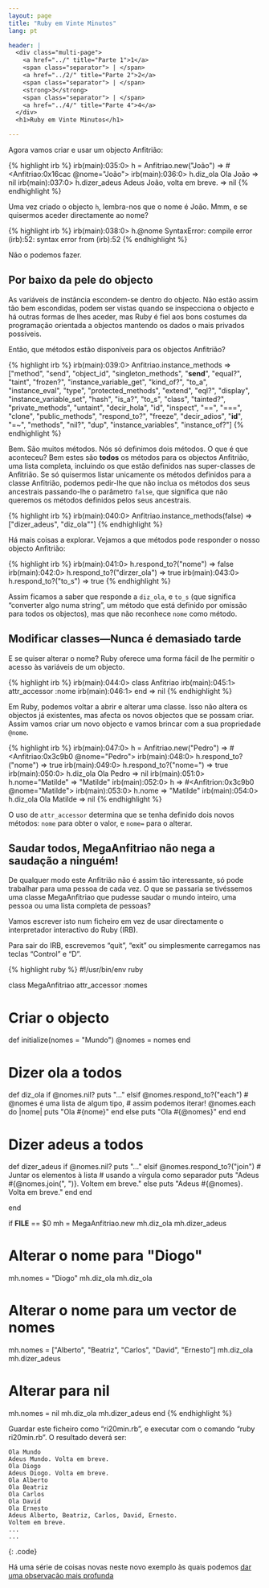 ```yaml
---
layout: page
title: "Ruby em Vinte Minutos"
lang: pt

header: |
  <div class="multi-page">
    <a href="../" title="Parte 1">1</a>
    <span class="separator"> | </span>
    <a href="../2/" title="Parte 2">2</a>
    <span class="separator"> | </span>
    <strong>3</strong>
    <span class="separator"> | </span>
    <a href="../4/" title="Parte 4">4</a>
  </div>
  <h1>Ruby em Vinte Minutos</h1>

---
```


Agora vamos criar e usar um objecto Anfitrião:

{% highlight irb %}
irb(main):035:0> h = Anfitriao.new("João")
=> #<Anfitriao:0x16cac @nome="João">
irb(main):036:0> h.diz_ola
Ola João
=> nil
irb(main):037:0> h.dizer_adeus
Adeus João, volta em breve.
=> nil
{% endhighlight %}

Uma vez criado o objecto `h`, lembra-nos que o nome é João. Mmm, e se
quisermos aceder directamente ao nome?

{% highlight irb %}
irb(main):038:0> h.@nome
SyntaxError: compile error
(irb):52: syntax error
        from (irb):52
{% endhighlight %}

Não o podemos fazer.

## Por baixo da pele do objecto

As variáveis de instância escondem-se dentro do objecto. Não estão assim
tão bem escondidas, podem ser vistas quando se inspecciona o objecto e
há outras formas de lhes aceder, mas Ruby é fiel aos bons costumes da
programação orientada a objectos mantendo os dados o mais privados
possíveis.

Então, que métodos estão disponíveis para os objectos Anfitrião?

{% highlight irb %}
irb(main):039:0> Anfitriao.instance_methods
=> ["method", "send", "object_id", "singleton_methods",
    "__send__", "equal?", "taint", "frozen?",
    "instance_variable_get", "kind_of?", "to_a",
    "instance_eval", "type", "protected_methods", "extend",
    "eql?", "display", "instance_variable_set", "hash",
    "is_a?", "to_s", "class", "tainted?", "private_methods",
    "untaint", "decir_hola", "id", "inspect", "==", "===",
    "clone", "public_methods", "respond_to?", "freeze",
    "decir_adios", "__id__", "=~", "methods", "nil?", "dup",
    "instance_variables", "instance_of?"]
{% endhighlight %}

Bem. São muitos métodos. Nós só definimos dois métodos. O que é que
aconteceu? Bem estes são **todos** os métodos para os objectos
Anfitrião, uma lista completa, incluindo os que estão definidos nas
super-classes de Anfitrião. Se só quisermos listar unicamente os métodos
definidos para a classe Anfitrião, podemos pedir-lhe que não inclua os
métodos dos seus ancestrais passando-lhe o parâmetro `false`, que
significa que não queremos os métodos definidos pelos seus ancestrais.

{% highlight irb %}
irb(main):040:0> Anfitriao.instance_methods(false)
=> ["dizer_adeus", "diz_ola""]
{% endhighlight %}

Há mais coisas a explorar. Vejamos a que métodos pode responder o nosso
objecto Anfitrião:

{% highlight irb %}
irb(main):041:0> h.respond_to?("nome")
=> false
irb(main):042:0> h.respond_to?("dirzer_ola")
=> true
irb(main):043:0> h.respond_to?("to_s")
=> true
{% endhighlight %}

Assim ficamos a saber que responde a `diz_ola`, e `to_s` (que
significa “converter algo numa string”, um método que está definido por
omissão para todos os objectos), mas que não reconhece `nome` como
método.

## Modificar classes—Nunca é demasiado tarde

E se quiser alterar o nome? Ruby oferece uma forma fácil de lhe permitir
o acesso às variáveis de um objecto.

{% highlight irb %}
irb(main):044:0> class Anfitriao
irb(main):045:1>   attr_accessor :nome
irb(main):046:1> end
=> nil
{% endhighlight %}

Em Ruby, podemos voltar a abrir e alterar uma classe. Isso não altera os
objectos já existentes, mas afecta os novos objectos que se possam
criar. Assim vamos criar um novo objecto e vamos brincar com a sua
propriedade `@nome`.

{% highlight irb %}
irb(main):047:0> h = Anfitriao.new("Pedro")
=> #<Anfitriao:0x3c9b0 @nome="Pedro">
irb(main):048:0> h.respond_to?("nome")
=> true
irb(main):049:0> h.respond_to?("nome=")
=> true
irb(main):050:0> h.diz_ola
Ola Pedro
=> nil
irb(main):051:0> h.nome="Matilde"
=> "Matilde"
irb(main):052:0> h
=> #<Anfitrion:0x3c9b0 @nome="Matilde">
irb(main):053:0> h.nome
=> "Matilde"
irb(main):054:0> h.diz_ola
Ola Matilde
=> nil
{% endhighlight %}

O uso de `attr_accessor` determina que se tenha definido dois novos
métodos: `nome` para obter o valor, e `nome=` para o alterar.

## Saudar todos, MegaAnfitriao não nega a saudação a ninguém!

De qualquer modo este Anfitrião não é assim tão interessante, só pode
trabalhar para uma pessoa de cada vez. O que se passaria se tivéssemos
uma classe MegaAnfitriao que pudesse saudar o mundo inteiro, uma pessoa
ou uma lista completa de pessoas?

Vamos escrever isto num ficheiro em vez de usar directamente o
interpretador interactivo do Ruby (IRB).

Para sair do IRB, escrevemos “quit”, “exit” ou simplesmente carregamos
nas teclas “Control” e “D”.

{% highlight ruby %}
#!/usr/bin/env ruby

class MegaAnfitriao
  attr_accessor :nomes

  # Criar o objecto
  def initialize(nomes = "Mundo")
    @nomes = nomes
  end

  # Dizer ola a todos
  def diz_ola
    if @nomes.nil?
      puts "..."
    elsif @nomes.respond_to?("each")
      # @nomes é uma lista de algum tipo,
      # assim podemos iterar!
      @nomes.each do |nome|
        puts "Ola #{nome}"
      end
    else
      puts "Ola #{@nomes}"
    end
  end

  # Dizer adeus a todos
  def dizer_adeus
    if @nomes.nil?
      puts "..."
    elsif @nomes.respond_to?("join")
      # Juntar os elementos à lista
      # usando a vírgula como separador
      puts "Adeus #{@nomes.join(", ")}. Voltem em breve."
    else
      puts "Adeus #{@nomes}. Volta em breve."
    end
  end

end


if __FILE__ == $0
  mh = MegaAnfitriao.new
  mh.diz_ola
  mh.dizer_adeus

  # Alterar o nome para "Diogo"
  mh.nomes = "Diogo"
  mh.diz_ola
  mh.diz_ola

  # Alterar o nome para um vector de nomes
  mh.nomes = ["Alberto", "Beatriz", "Carlos",
    "David", "Ernesto"]
  mh.diz_ola
  mh.dizer_adeus

  # Alterar para nil
  mh.nomes = nil
  mh.diz_ola
  mh.dizer_adeus
end
{% endhighlight %}

Guardar este ficheiro como “ri20min.rb”, e executar com o comando “ruby
ri20min.rb”. O resultado deverá ser:

    Ola Mundo
    Adeus Mundo. Volta em breve.
    Ola Diogo
    Adeus Diogo. Volta em breve.
    Ola Alberto
    Ola Beatriz
    Ola Carlos
    Ola David
    Ola Ernesto
    Adeus Alberto, Beatriz, Carlos, David, Ernesto.
    Voltem em breve.
    ...
    ...
{: .code}

Há uma série de coisas novas neste novo exemplo às quais podemos [dar
uma observação mais profunda](../4/)

